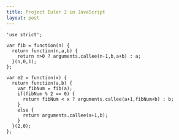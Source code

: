 ```yaml
---
title: Project Euler 2 in JavaScript
layout: post
---
```


    'use strict';

    var fib = function(n) {
      return function(n,a,b) {
        return n>0 ? arguments.callee(n-1,b,a+b) : a;
      }(n,0,1);
    };

    var e2 = function(x) {
      return function(a,b) {
        var fibNum = fib(a);
        if(fibNum % 2 == 0) {
          return fibNum < x ? arguments.callee(a+1,fibNum+b) : b;
        }
        else {
          return arguments.callee(a+1,b);
        }
      }(2,0);
    };
